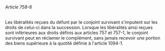 ###### Article 758-6

Les libéralités reçues du défunt par le conjoint survivant s'imputent sur les droits de celui-ci dans la succession. Lorsque les libéralités ainsi reçues sont inférieures aux droits définis aux articles 757 et 757-1, le conjoint survivant peut en réclamer le complément, sans jamais recevoir une portion des biens supérieure à la quotité définie à l'article 1094-1.

